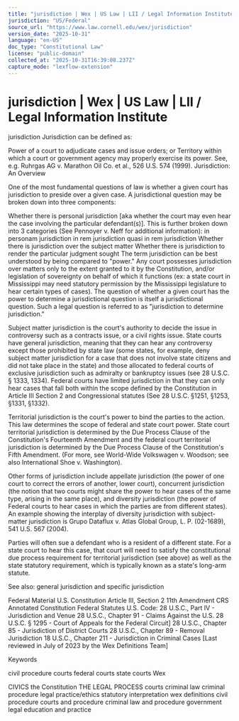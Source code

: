 ```yaml
---
title: "jurisdiction | Wex | US Law | LII / Legal Information Institute"
jurisdiction: "US/Federal"
source_url: "https://www.law.cornell.edu/wex/jurisdiction"
version_date: "2025-10-31"
language: "en-US"
doc_type: "Constitutional Law"
license: "public-domain"
collected_at: "2025-10-31T16:39:08.237Z"
capture_mode: "lexflow-extension"
---
```


# jurisdiction | Wex | US Law | LII / Legal Information Institute

jurisdiction
Jurisdiction can be defined as:

Power of a court to adjudicate cases and issue orders; or
Territory within which a court or government agency may properly exercise its power. See, e.g. Ruhrgas AG v. Marathon Oil Co. et al., 526 U.S. 574 (1999).
Jurisdiction: An Overview

One of the most fundamental questions of law is whether a given court has jurisdiction to preside over a given case. A jurisdictional question may be broken down into three components:

Whether there is personal jurisdiction [aka whether the court may even hear the case involving the particular defendant(s)]. This is further broken down into 3 categories (See Pennoyer v. Neff for additional information):
in personam jurisdiction
in rem jurisdiction
quasi in rem jurisdiction
Whether there is jurisdiction over the subject matter
Whether there is jurisdiction to render the particular judgment sought
The term jurisdiction can be best understood by being compared to "power." Any court possesses jurisdiction over matters only to the extent granted to it by the Constitution, and/or legislation of sovereignty on behalf of which it functions (ex: a state court in Mississippi may need statutory permission by the Mississippi legislature to hear certain types of cases). The question of whether a given court has the power to determine a jurisdictional question is itself a jurisdictional question. Such a legal question is referred to as "jurisdiction to determine jurisdiction."

Subject matter jurisdiction is the court's authority to decide the issue in controversy such as a contracts issue, or a civil rights issue. State courts have general jurisdiction, meaning that they can hear any controversy except those prohibited by state law (some states, for example, deny subject matter jurisdiction for a case that does not involve state citizens and did not take place in the state) and those allocated to federal courts of exclusive jurisdiction such as admiralty or bankruptcy issues (see 28 U.S.C. § 1333, 1334). Federal courts have limited jurisdiction in that they can only hear cases that fall both within the scope defined by the Constitution in Article III Section 2 and Congressional statutes (See 28 U.S.C. §1251, §1253, §1331, §1332).

Territorial jurisdiction is the court's power to bind the parties to the action. This law determines the scope of federal and state court power. State court territorial jurisdiction is determined by the Due Process Clause of the Constitution's Fourteenth Amendment and the federal court territorial jurisdiction is determined by the Due Process Clause of the Constitution's Fifth Amendment. (For more, see World-Wide Volkswagen v. Woodson; see also International Shoe v. Washington).

Other forms of jurisdiction include appellate jurisdiction (the power of one court to correct the errors of another, lower court), concurrent jurisdiction (the notion that two courts might share the power to hear cases of the same type, arising in the same place), and diversity jurisdiction (the power of Federal courts to hear cases in which the parties are from different states). An example showing the interplay of diversity jurisdiction with subject-matter jurisdiction is Grupo Dataflux v. Atlas Global Group, L. P. (02-1689), 541 U.S. 567 (2004). 

Parties will often sue a defendant who is a resident of a different state. For a state court to hear this case, that court will need to satisfy the constitutional due process requirement for territorial jurisdiction (see above) as well as the state statutory requirement, which is typically known as a state's long-arm statute.

See also: general jurisdiction and specific jurisdiction

Federal Material
U.S. Constitution
Article III, Section 2
11th Amendment
CRS Annotated Constitution
Federal Statutes
U.S. Code:
28 U.S.C., Part IV - Jurisdiction and Venue
28 U.S.C., Chapter 91 - Claims Against the U.S.
28 U.S.C. § 1295 - Court of Appeals for the Federal Circuit]
28 U.S.C., Chapter 85 - Jurisdiction of District Courts
28 U.S.C., Chapter 89 - Removal Jurisdiction
18 U.S.C., Chapter 211 - Jurisdiction in Criminal Cases
[Last reviewed in July of 2023 by the Wex Definitions Team]

Keywords

civil procedure
courts
federal courts
state courts
Wex

CIVICS
the Constitution
THE LEGAL PROCESS
courts
criminal law
criminal procedure
legal practice/ethics
statutory interpretation
wex definitions
civil procedure
courts and procedure
criminal law and procedure
government
legal education and practice